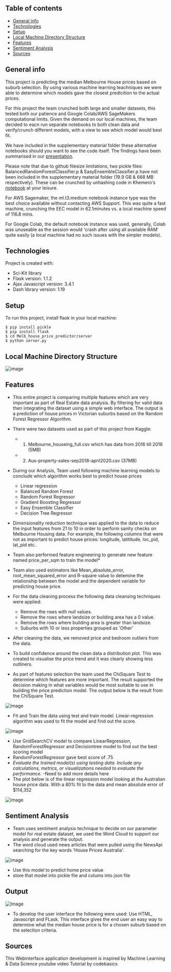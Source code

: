 ## Table of contents
* [General info](#general-info)
* [Technologies](#technologies)
* [Setup](#setup)
* [Local Machine Directory Structure](#Local-Machine-Directory-Structure)
* [Features](#features)
* [Sentiment Analysis](#Sentiment-Analysis)
* [Sources](#sources)

## General info
This project is predicting the median Melbourne House prices based on suburb selection. By using various machine learning teachniques we were able to determine which models gave the closest predicition to the actual prices. 

For this project the team crunched both large and smaller datasets, this tested both our patience and Google Colab/AWS SageMakers computational limits. Given the demand on our local machines, the team decided to eacn run separate notebooks to both clean data and verify/crunch different models, with a view to see which model would best fit. 

We have included in the supplementary material folder these alternative notebooks should you want to see the code itself. The findings have been summarised in our [presentation](https://github.com/nipune/Project-2/blob/main/Project%202_%20House%20Price%20Predictor%20v2.0.pptx).

Please note that due to github filesize limitations, two pickle files: BalancedRandomForestClassifier.p & EasyEnsembleClassifier.p have not been included in the supplementary material folder (19.9 GB & 668 MB respectively). These can be crunched by unhashing code in Khemero's [notebook](https://github.com/nipune/Project-2/blob/main/Supplementary_material/Khemero.ipynb) at your leisure.

For AWS Sagemaker, the ml.t3.medium notebook instance type was the best choice available without contacting AWS Support. This was quite a fast machine, crunching the EEC model in 62.1minutes vs. a local machine speed of 116.8 mins.

For Google Colab, the default notebook instance was used, generally, Colab was unuseable as the session would 'crash after using all available RAM' quite easily (a local machine had no such issues with the simpler models).
	
## Technologies
Project is created with:
* Sci-Kit library
* Flask version: 1.1.2
* Ajax Javascript version: 3.4.1
* Dash library version: 1.19
	
## Setup
To run this project, install flask in your local machine:

```
$ pip install pickle
$ pip install flask
$ cd Melb_house_price_predictor/server
$ python server.py
```

## Local Machine Directory Structure
![image](https://github.com/nipune/Project-2/blob/main/Images/dir_structure.gif)

## Features
* This entire project is comparing multiple features which are very important as part of Real Estate data analysis. By filtering for valid data then integrating the dataset using a simple web interface. The output is a prediction of house prices in Victorian suburbs based on the Random Forest Regressor Algorithm.
* There were two datasets used as part of this project from Kaggle: 
	* 1. Melbourne_houseing_full.csv which has data from 2016 till 2018 (5MB)
	* 2. Aus-property-sales-sep2018-april2020.csv (37MB)
* During our Analysis, Team used following machine learning models to conclude which algorithm works best to predict house prices
	* Linear regression
	* Balanced Random Forest
	* Random Forest Regressor
	* Gradient Boosting Regressor
	* Easy Ensemble Classifier
	* Decision Tree Regressor

* Dimensionality reduction technique was applied to the data to reduce the input features from 21 to 10 in order to perform sanity checks on Melbourne Housing data. For example, the following columns that were not as important to predict house prices: longitude, latititude, loc_pid, lat_pid etc..
* Team also performed feature engineering to generate new feature named price_per_sqm to train the model* 
* Team also used estimators like Mean_absolute_error, root_mean_squared_error and R-square value to detemine the relationship between the model and the dependent variable for predicting house price.
* For the data cleaning process the following data cleansing techniques were applied:
    * Remove the rows with null values.
    * Remove the rows where landsize or building area has a 0 value.
    * Remove the rows where building area is greater than landsize.
    * Suburbs with 10 or less properties grouped as 'Other'
* After cleaning the data, we removed price and bedroom outliers from the data.
* To build confidence around the clean data a distribution plot. This was created to visualise the price trend and it was clearly showing less outliners.
* As part of features selection the team used the ChiSquare Test to determine which features are more important. The result supported the decision making in what variables would be most suitable to use in building the price prediction model. The output below is the result from the ChiSquare Test. 

![image](https://github.com/nipune/Project-2/blob/main/Images/Senitment.png)

* Fit and Train the data using test and train model. Linear-regression algorithm was used to fit the model and find out the score. 

![image](https://github.com/nipune/Project-2/blob/main/Images/model_score.jpg)

* Use GridSearchCV model to compare LinearRegression, RandomForestRegressor and Decisiontree model to find out the best scoring model
* RandomForestRegressor gave best score of .75
* _Evaluate the trained model(s) using testing data. Include any calculations, metrics, or visualizations needed to evaluate the performance._ -Need to add more details here
* The plot below is of the linear regression model looking at the Australian house price data. With a 80% fit to the data and mean absolute error of $114,352

![image](https://github.com/nipune/Project-2/blob/main/Images/comparisonpred.png)


## Sentiment Analysis
* Team uses sentiment analysis technique to decide on our parameter model for real estate dataset, we used the Word Cloud to support our analysis and generate the output.
* The word cloud used news articles that were pulled using the NewsApi searching for the key words 'House Prices Australia'. 

![image](https://github.com/nipune/Project-2/blob/main/Images/word%20cloud%20.PNG)
* Use this model to predict home price value
* store that model into pickle file and colums into json file


## Output
![Image](https://github.com/nipune/Project-2/blob/main/Images/House%20Predictor.GIF)
* To develop the user interface the following were used: Use HTML, Javascript and FLask. This interface gives the end user an easy way to determine what the median house price is for a chosen suburb based on the selection criteria.  
## Sources
This Webinterface application development is inspired by Machine Learning & Data Science youtube video Tutorial by codebasics
